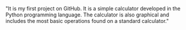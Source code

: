 "It is my first project on GitHub. It is a simple calculator developed in the Python programming language. The calculator is also graphical and includes the most basic operations found on a standard calculator."
